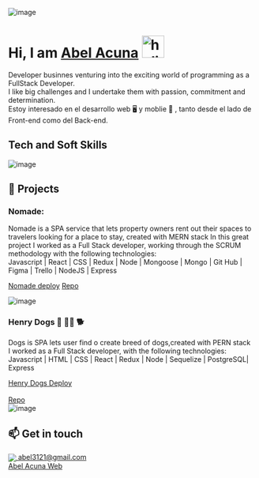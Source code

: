 
![image](https://user-images.githubusercontent.com/103460673/190002707-e9dcbbbb-62cb-47c8-90e0-f67ab90e50f4.png)

# **Hi, I am [Abel Acuna](https://www.linkedin.com/in/emanuel-juri/)** <img width="45" src="https://user-images.githubusercontent.com/76783198/182454378-115c3a2e-50cc-490e-85f0-fbdfab7f36ba.gif" alt="holis">

Developer businnes venturing into the exciting world of programming as a FullStack Developer.<br>
I like big challenges and I undertake them with passion, commitment and determination.<br>
Estoy interesado en el desarrollo web 🖥️ y moblie 📱 , tanto desde el lado de Front-end como del Back-end.<br>

## Tech and Soft Skills

![image](https://user-images.githubusercontent.com/103460673/190003937-6b1a5176-fa91-44b9-ac92-546f01cd2bec.png)



## 📌 Projects
### Nomade:
Nomade is a SPA service that lets property owners rent out their spaces to travelers looking for a place to stay, created with MERN stack
In this great project I worked as a Full Stack developer, working through the SCRUM methodology with the following technologies:<br>
Javascript | React | CSS | Redux | Node | Mongoose | Mongo | Git Hub | Figma | Trello | NodeJS | Express

<a href="https://nomade-khaki.vercel.app/" fontSize="34">Nomade deploy</a>
<a href="https://github.com/josefina17888/nomade">Repo</a>

![image](https://user-images.githubusercontent.com/103460673/190005140-6988feba-dcaa-439a-b6d9-f41fbc84325e.png)



### Henry Dogs :dog: :service_dog: :dog2:
Dogs is SPA lets user find o create breed of dogs,created with PERN stack<br>
I worked as a Full Stack developer, with the following technologies:<br>
Javascript | HTML | CSS | React | Redux | Node | Sequelize | PostgreSQL| Express<br>

<a href="https://pi-dogs-final-nu.vercel.app/" fontSize="34">Henry Dogs Deploy</a>
</br></br>
<a href="https://github.com/abelacco/PI-DOGS-FINAL">Repo</a>
</br>
![image](https://user-images.githubusercontent.com/103460673/190006228-1d57eb1f-3d73-47ce-874c-7890f27640e9.png)




## 📫 Get in touch

<p>
    <a href="https://emanueljuri@gmail.com">
      <img align="center" src="https://user-images.githubusercontent.com/76783198/182482940-c4a2a044-de93-4450-b354-9628cbb175c9.svg"/>
      abel3121@gmail.com
    </a>    
    <br>
    <a href="https://abelacuna.vercel.app/">
     Abel Acuna Web
    </a>
<p/>

